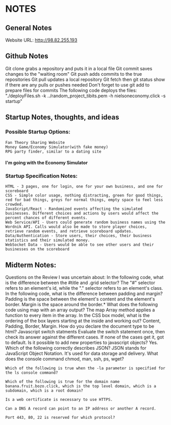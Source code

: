 # NOTES

## General Notes
  Website URL: http://98.82.255.193

## Github Notes
  Git clone grabs a repository and puts it in a local file
  Git commit saves changes to the "waiting room"
  Git push adds commits to the true repositories
  Git pull updates a local repository
  Git fetch then git status show if there are any pulls or pushes needed
  Don't forget to use git add to prepare files for commits
  The following code deploys the files: 
"./deployFiles.sh -k ../random_project_tibits.pem -h nielsoneconomy.click -s startup"

## Startup Notes, thoughts, and ideas
###  Possible Startup Options:
    Fan Theory Sharing Website
    Money Game/Economy Simulator(with fake money)
    RPG party finder, similar to a dating site
####    **I'm going with the Economy Simulator**

###  Startup Specification Notes:
    HTML - 3 pages, one for login, one for your own business, and one for scoreboard
    CSS - Simple color usage, nothing distracting, green for good things, red for bad things, greys for normal things, empty space to feel less crowded.
    JavaScript/React - Randomized events affecting the simulated businesses. Different choices and actions by users would affect the percent chances of different events. 
    Web Service/API - Users could generate random business names using the Wordnik API. Calls would also be made to store player choices, retrieve random events, and retrieve scoreboard updates.
    Data/Authentication - Store users, their choices, their business statistics and their simulated money.
    WebSocket Data - Users would be able to see other users and their businesses on the scoreboard

## Midterm Notes:
  Questions on the Review I was uncertain about:
    In the following code, what is the difference between the #title and .grid selector?
    	The "#" selector refers to an element's id, while the "." selector refers to an element's class.	
    In the following code, what is the difference between padding and margin?
    	Padding is the space between the element's content and the element's border. Margin is the space around the border.*
    What does the following code using map with an array output?
    	The map Array method applies a function to every item in the array.
    In the CSS box model, what is the ordering of the box layers starting at the inside and working out?
	Content, Padding, Border, Margin.
    How do you declare the document type to be html?
	<!DOCTYPE html>
    Javascript switch statments
	Evaluate the switch statement once, then check its answer against the different cases. If none of the cases get it, got to default.
    Is it possible to add new properties to javascript objects?
    	Yes.    	
    Which of the following correctly describes JSON?
	JSON stands for JavaScript Object Notation. It's used for data storage and delivery.
    What does the console command chmod, man, ssh, ps, wget?

    Which of the following is true when the -la parameter is specified for the ls console command?

    Which of the following is true for the domain name banana.fruit.bozo.click, which is the top level domain, which is a subdomain, which is a root domain?

    Is a web certificate is necessary to use HTTPS.

    Can a DNS A record can point to an IP address or another A record.

    Port 443, 80, 22 is reserved for which protocol?


